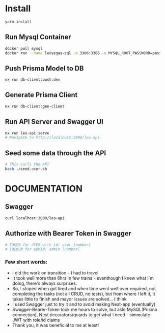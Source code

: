 # Install
```sh
yarn install
```

## Run Mysql Container
```sh
docker pull mysql
docker run --name leovegas-sql -p 3306:3306 -e MYSQL_ROOT_PASSWORD=password -e MYSQL_DATABASE=leoDB -e MYSQL_USER=webapi -e MYSQL_PASSWORD=webapi -d mysql
```

## Push Prisma Model to DB
```sh
nx run db-client:push:dev
```

## Generate Prisma Client
```sh
nx run db-client:gen-client
```

## Run API Server and Swagger UI
```sh
nx run leo-api:serve
# Navigate to http://localhost:3000/leo-api
```

## Seed some data through the API
```sh
# This curls the API
bash ./seed.user.sh
```

# DOCUMENTATION
## Swagger
```sh
curl localhost:3000/leo-api
```

## Authorize with Bearer Token in Swagger
```sh
# TOKEN for USER with id: user [number]
# TOEKEN for ADMIN: admin [number]
```

### Few short words:
  - I did the work on transition - I had to travel
  - It took well more than 6hrs in few trains - eventhough I knew what I'm doing, there's always surprises.
  - So, I stoped when got tired and when time went well over required, not completing the tasks (not all CRUD, no tests), but from where I left it, it takes little to finish and mayor issues are solved... I think
  - I used Swagger just to try it and to avoid making Next-app (eventually)
  - Swagger-Bearer-Token took me hours to solve, but aslo MySQL(Prisma connection), Nest decorators/guards to get what I need - simmulate JWT with role/id claims
  - Thank you, it was beneficial to me at least!